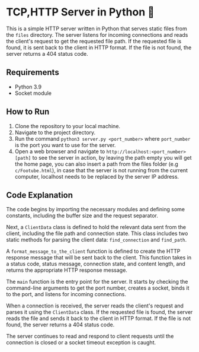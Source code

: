 # TCP,HTTP Server in Python 💾

This is a simple HTTP server written in Python that serves static files from the `files` directory. The server listens for incoming connections and reads the client's request to get the requested file path. If the requested file is found, it is sent back to the client in HTTP format. If the file is not found, the server returns a 404 status code.

## Requirements

-   Python 3.9
-   Socket module

## How to Run

1.  Clone the repository to your local machine.
2.  Navigate to the project directory.
3.  Run the command `python3 server.py <port_number>` where `port_number` is the port you want to use for the server.
4.    Open a web browser and navigate to `http://localhost:<port_number>[path]`  to see the server in action, by leaving the path empty you will get the home page, you can also insert a path from the files folder (e.g `c/Footube.html`), in case that the server is not running from the current computer, localhost needs to be replaced by the server IP address.

## Code Explanation

The code begins by importing the necessary modules and defining some constants, including the buffer size and the request separator.

Next, a `ClientData` class is defined to hold the relevant data sent from the client, including the file path and connection state. This class includes two static methods for parsing the client data: `find_connection` and `find_path`.

A `format_message_to_the_client` function is defined to create the HTTP response message that will be sent back to the client. This function takes in a status code, status message, connection state, and content length, and returns the appropriate HTTP response message.

The `main` function is the entry point for the server. It starts by checking the command-line arguments to get the port number, creates a socket, binds it to the port, and listens for incoming connections.

When a connection is received, the server reads the client's request and parses it using the `ClientData` class. If the requested file is found, the server reads the file and sends it back to the client in HTTP format. If the file is not found, the server returns a 404 status code.

The server continues to read and respond to client requests until the connection is closed or a socket timeout exception is caught.
